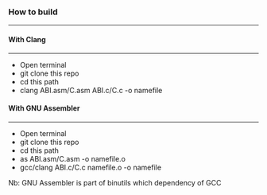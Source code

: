 ### How to build
----------------

#### With Clang
---------------

-   Open terminal
-   git clone this repo
-   cd this path
-   clang ABI.asm/C.asm ABI.c/C.c -o namefile

#### With GNU Assembler
-----------------------

-   Open terminal
-   git clone this repo
-   cd this path
-   as ABI.asm/C.asm -o namefile.o
-   gcc/clang ABI.c/C.c namefile.o -o namefile

Nb: GNU Assembler is part of binutils which dependency of GCC
